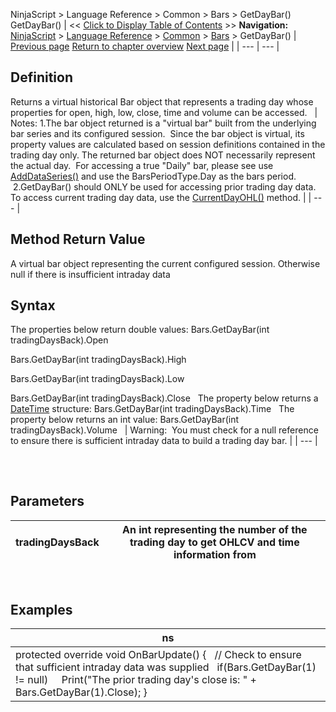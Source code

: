 ﻿
NinjaScript \> Language Reference \> Common \> Bars \> GetDayBar()
GetDayBar()
| \<\< [Click to Display Table of Contents](getdaybar.md) \>\> **Navigation:**     [NinjaScript](ninjascript-1.md) \> [Language Reference](language_reference_wip-1.md) \> [Common](common-1.md) \> [Bars](bars-1.md) \> GetDayBar() | [Previous page](getclose-1.md) [Return to chapter overview](bars-1.md) [Next page](gethigh-1.md) |
| --- | --- |
## Definition
Returns a virtual historical Bar object that represents a trading day whose properties for open, high, low, close, time and volume can be accessed.
 
| Notes: 1\.The bar object returned is a "virtual bar" built from the underlying bar series and its configured session.  Since the bar object is virtual, its property values are calculated based on session definitions contained in the trading day only. The returned bar object does NOT necessarily represent the actual day.  For accessing a true "Daily" bar, please see use [AddDataSeries()](adddataseries-1.md) and use the BarsPeriodType.Day as the bars period.  2\.GetDayBar() should ONLY be used for accessing prior trading day data. To access current trading day data, use the [CurrentDayOHL()](current_day_ohl-1.md) method. |
| --- |
 
## 
## Method Return Value
A virtual bar object representing the current configured session. Otherwise null if there is insufficient intraday data 
 
## Syntax
The properties below return double values:
Bars.GetDayBar(int tradingDaysBack).Open  

Bars.GetDayBar(int tradingDaysBack).High  

Bars.GetDayBar(int tradingDaysBack).Low  

Bars.GetDayBar(int tradingDaysBack).Close
 
The property below returns a [DateTime](http://msdn.microsoft.com/en-us/library/system.datetime.aspx) structure:
Bars.GetDayBar(int tradingDaysBack).Time
 
The property below returns an int value:
Bars.GetDayBar(int tradingDaysBack).Volume
 
| Warning:  You must check for a null reference to ensure there is sufficient intraday data to build a trading day bar. |
| --- |
## 
 
## Parameters
| tradingDaysBack | An int representing the number of the trading day to get OHLCV and time information from |
| --- | --- |
 
## 
## Examples
| ns |
| --- |
| protected override void OnBarUpdate() {    // Check to ensure that sufficient intraday data was supplied    if(Bars.GetDayBar(1) !\= null)      Print("The prior trading day's close is: " \+ Bars.GetDayBar(1).Close); } |


